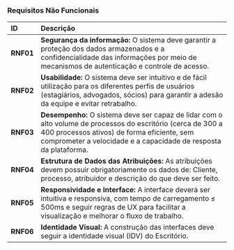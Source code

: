 ### Requisitos Não Funcionais

| ID | Descrição |
| :--- | :--- |
| **RNF01** | **Segurança da informação:** O sistema deve garantir a proteção dos dados armazenados e a confidencialidade das informações por meio de mecanismos de autenticação e controle de acesso. |
| **RNF02** | **Usabilidade:** O sistema deve ser intuitivo e de fácil utilização para os diferentes perfis de usuários (estagiários, advogados, sócios) para garantir a adesão da equipe e evitar retrabalho. |
| **RNF03** | **Desempenho:** O sistema deve ser capaz de lidar com o alto volume de processos do escritório (cerca de 300 a 400 processos ativos) de forma eficiente, sem comprometer a velocidade e a capacidade de resposta da plataforma. |
| **RNF04** | **Estrutura de Dados das Atribuições:** As atribuições devem possuir obrigatoriamente os dados de: Cliente, processo, atribuidor e descrição do que deve ser feito. |
| **RNF05** | **Responsividade e Interface:** A interface deverá ser intuitiva e responsiva, com tempo de carregamento ≤ 500ms e seguir regras de UX para facilitar a visualização e melhorar o fluxo de trabalho. |
| **RNF06** | **Identidade Visual:** A construção das interfaces deve seguir a identidade visual (IDV) do Escritório. |